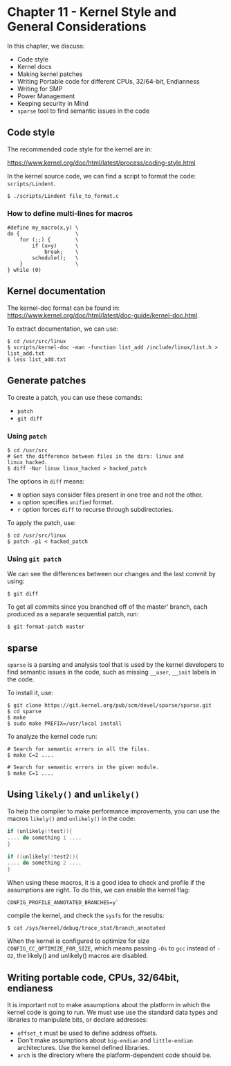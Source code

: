 
# Chapter 11 - Kernel Style and General Considerations

In this chapter, we discuss:

- Code style
- Kernel docs
- Making kernel patches
- Writing Portable code for different CPUs, 32/64-bit, Endianness
- Writing for SMP
- Power Management
- Keeping security in Mind
- `sparse` tool to find semantic issues in the code

## Code style

The recommended code style for the kernel are in:

https://www.kernel.org/doc/html/latest/process/coding-style.html

In the kernel source code, we can find a script to format the code:
`scripts/Lindent`.

```shell
$ ./scripts/Lindent file_to_format.c
```

### How to define multi-lines for macros

```shell
#define my_macro(x,y) \
do {                  \
    for (;;) {        \
        if (x>y)      \
            break;    \
        schedule();   \
    }                 \
} while (0)
```

## Kernel documentation

The kernel-doc format can be found in:
https://www.kernel.org/doc/html/latest/doc-guide/kernel-doc.html.

To extract documentation, we can use:

```shell
$ cd /usr/src/linux
$ scripts/kernel-doc -man -function list_add /include/linux/list.h > list_add.txt
$ less list_add.txt
```

## Generate patches



To create a patch, you can use these comands:

- `patch`
- `git diff`


### Using `patch`

```shell
$ cd /usr/src
# Get the difference between files in the dirs: linux and linux_hacked.
$ diff -Nur linux linux_hacked > hacked_patch
````
The options in `diff` means:

- `N` option says consider files present in one tree and not the other.
- `u` option specifies `unified` format.
- `r` option forces `diff` to recurse through subdirectories.

To apply the patch, use:

```shell
$ cd /usr/src/linux
$ patch -p1 < hacked_patch
```

### Using `git patch`

We can see the differences between our changes and the last commit by
using:

```shell
$ git diff
```

To get all commits since you branched off of the master’ branch, each produced
as a separate sequential patch, run:

```shell
$ git format-patch master
```

## sparse

`sparse` is a parsing and analysis tool that is used by the kernel developers
to find semantic issues in the code, such as missing `__user`, `__init` labels
in the code.

To install it, use:

```shell
$ git clone https://git.kernel.org/pub/scm/devel/sparse/sparse.git
$ cd sparse
$ make
$ sudo make PREFIX=/usr/local install
```

To analyze the kernel code run:

```shell
# Search for semantic errors in all the files.
$ make C=2 ....

# Search for semantic errors in the given module.
$ make C=1 ....
```

## Using `likely()` and `unlikely()`

To help the compiler to make performance improvements, you can use the macros
`likely()` and `unlikely()` in the code:


```c
if (unlikely(!test)){
.... do something 1 ....
}

if ((unlikely(!test2)){
.... do something 2 ....
}

```

When using these macros, it is a good idea to check and profile if the assumptions
are right. To do this, we can enable the kernel flag:

```
CONFIG_PROFILE_ANNOTATED_BRANCHES=y`
```

compile the kernel, and check the `sysfs` for the results:

```shell
$ cat /sys/kernel/debug/trace_stat/branch_annotated
```

When the kernel is configured to optimize for size `CONFIG_CC_OPTIMIZE_FOR_SIZE`,
which means passing `-Os` to `gcc` instead of `-O2`, the likely() and unlikely()
macros are disabled.


## Writing portable code, CPUs, 32/64bit, endianess

It is important not to make assumptions about the platform in which the kernel
code is going to run. We must use use the standard data types and libraries
to manipulate bits, or declare addresses:

- `offset_t` must be used to define address offsets.
- Don't make assumptions about `big-endian` and `little-endian` architectures. Use
the kernel defined libraries.
- `arch` is the directory where the platform-dependent code should be.

